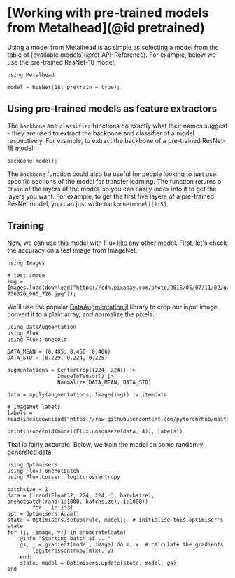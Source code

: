 # [Working with pre-trained models from Metalhead](@id pretrained)

Using a model from Metalhead is as simple as selecting a model from the table of [available models](@ref API-Reference). For example, below we use the pre-trained ResNet-18 model.

```@example 1
using Metalhead
  
model = ResNet(18; pretrain = true);
```

## Using pre-trained models as feature extractors

The `backbone` and `classifier` functions do exactly what their names suggest - they are used to extract the backbone and classifier of a model respectively. For example, to extract the backbone of a pre-trained ResNet-18 model:

```@example 1
backbone(model);
```

The `backbone` function could also be useful for people looking to just use specific sections of the model for transfer learning. The function returns a `Chain` of the layers of the model, so you can easily index into it to get the layers you want. For example, to get the first five layers of a pre-trained ResNet model,
you can just write `backbone(model)[1:5]`.

## Training

Now, we can use this model with Flux like any other model. First, let's check the accuracy on a test image from ImageNet.

```@example 1
using Images

# test image
img = Images.load(download("https://cdn.pixabay.com/photo/2015/05/07/11/02/guitar-756326_960_720.jpg"));
```

We'll use the popular [DataAugmentation.jl](https://github.com/lorenzoh/DataAugmentation.jl) library to crop our input image, convert it to a plain array, and normalize the pixels.

```@example 1
using DataAugmentation
using Flux
using Flux: onecold

DATA_MEAN = (0.485, 0.456, 0.406)
DATA_STD = (0.229, 0.224, 0.225)

augmentations = CenterCrop((224, 224)) |>
                ImageToTensor() |>
                Normalize(DATA_MEAN, DATA_STD)

data = apply(augmentations, Image(img)) |> itemdata

# ImageNet labels
labels = readlines(download("https://raw.githubusercontent.com/pytorch/hub/master/imagenet_classes.txt"))

println(onecold(model(Flux.unsqueeze(data, 4)), labels))
```

That is fairly accurate! Below, we train the model on some randomly generated data:

```@example 1
using Optimisers
using Flux: onehotbatch
using Flux.Losses: logitcrossentropy

batchsize = 1
data = [(rand(Float32, 224, 224, 3, batchsize), onehotbatch(rand(1:1000, batchsize), 1:1000))
        for _ in 1:3]
opt = Optimisers.Adam()
state = Optimisers.setup(rule, model);  # initialise this optimiser's state
for (i, (image, y)) in enumerate(data)
    @info "Starting batch $i ..."
    gs, _ = gradient(model, image) do m, x  # calculate the gradients
        logitcrossentropy(m(x), y)
    end;
    state, model = Optimisers.update(state, model, gs);
end
```
